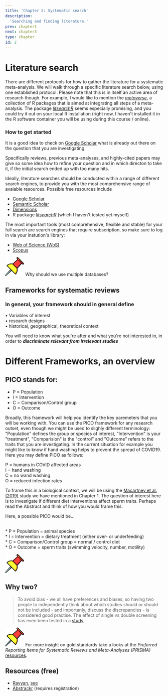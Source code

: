 ```yaml
---
title: 'Chapter 2: Systematic search'
description:
  'Searching and finding literature.'
prev: chapter1
next: chapter3
type: chapter
id: 2
---
```


<exercise id="1" title="FFinding relevant papers">

# Literature search

There are different protocols for how to gather the literature for a systematic meta-analysis. We will walk through a specific literature search below, using one established protocol. Please note that this is in itself an active area of research though. For example, I would like to mention the *[metaverse](https://rmetaverse.github.io/)*, a collection of R packages that is aimed at integrating all steps of a meta-analysis. The package *[litsearchR](https://elizagrames.github.io/litsearchr/)* seems especially promising, and you could try it out on your local R installation (right now, I haven't installed it in the R software container you will be using during this course / online).


### How to get started

It is a good idea to check on [Google Scholar](https://scholar.google.com) what is already out there on the question that you are investigating.

Specifically reviews, previous meta-analyses, and highly-cited papers may give so some idea how to refine your question and in which directon to take it, if the initial search ended up with too many hits.
 
Ideally, literature searches should be conducted within a range of different search engines, to provide you with the most comprehensive range of avaiable resources.
Possible free resources include
* [Google Scholar](https://scholar.google.com)
* [Semantic Scholar](https://www.semanticscholar.org/)   
* [Dimensions](https://www.dimensions.ai/)   
* R package *[litsearchR](https://elizagrames.github.io/litsearchr/)* (which I haven't tested yet myself)

The most important tools (most comprehensive, flexible and stable) for your full search are search engines that require subscription, so make sure to log in via your instution's library:

* [Web of Science (WoS)](http://apps.webofknowledge.com)  
* [Scopus](https://www.scopus.com/)   
 
![](https://github.com/SusZaj/metaanalysis/blob/master/images/pushpin.svg?raw=true)  Why should we use multiple databases?



</exercise>

<exercise id="2" title="Systematic Review Frameworks">

## Frameworks for systematic reviews
### In general, your framework should in general define   
   
•	Variables of interest   
•	research designs   
•	historical, geographical, theoretical context   
   
You will need to know what you're after and what you're not interested in, in order to ***discriminate relevant from irrelevant studies***   


# Different Frameworks, an overview

## PICO stands for:   
  * P = Population   
  * I = Intervention  
  * C = Comparison/Control group   
  * O = Outcome   

Broadly, this framework will help you identify the key paremeters that you will be working with. You can use the PICO framework for any research outset, even though we might be used to slighly different terminology:  "Population" defines the group  or species of interest, "Intervention" is your "treatment", "Comparision" is the "control" and "Outcome" refers to the traits that you are investigating. In the current situation for example you might like to know if hand washing helps to prevent the spread of COVID19. Here you may define PICO as follows:

  P = humans in COVID affected areas   
  I = hand washing   
  C = no wand washing   
  O = reduced infection rates   

To frame this in a biological context, we will be using the [Macartney et al. (2019)](http://www.bonduriansky.net/Macartney_et_a_2019_Biological_Reviews.pdf) study we have mentioned in Chapter 1.  The question of interest here is to investigate if different diet interventions affect sperm traits. Perhaps read the Abstract and think of how you would frame this.

Here, a possible PICO would be...

<choice id="1">
<opt text="Example solution" correct="true">
 <br> * P = Population                = animal species     
 <br> * I = Intervention              = dietary treatment (either over- or underfeeding)   
 <br> * C = Comparison/Control group  = normal / control diet  
 <br> * O = Outcome                   = sperm traits (swimming velocity, number, motility)   
</opt>
</choice>   
<br>

</exercise>

<exercise id="12" title="Literature screening">

![](https://github.com/SusZaj/metaanalysis/blob/master/images/pushpin.svg?raw=true)  

## Why two?
>To avoid bias - we all have preferences and biases, so having two people to independently think about which studies should or should not be included - and importanly, discuss the discrepancies - is considered good practise. The effect of single vs double screening has even been tested in a [study](https://bmcmedresmethodol.biomedcentral.com/articles/10.1186/s12874-019-0782-0)

![](https://github.com/SusZaj/metaanalysis/blob/master/images/pushpin.svg?raw=true)  For more insight on gold standards take a looks at the *Preferred Reporting Items for Systematic Reviews and Meta-Analyses (PRISMA)* [resources](http://prisma-statement.org/).

## Resources (free)
 * [Rayyan](https://rayyan.qcri.org/welcome), [see](http://libraryguides.mcgill.ca/rayyan/home)  
 * [Abstrackr](http://abstrackr.cebm.brown.edu/account/login) (requires registration)
    

</exercise>